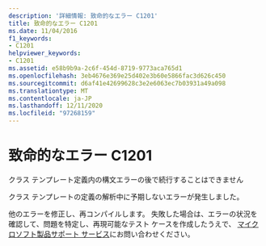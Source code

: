 ```yaml
---
description: '詳細情報: 致命的なエラー C1201'
title: 致命的なエラー C1201
ms.date: 11/04/2016
f1_keywords:
- C1201
helpviewer_keywords:
- C1201
ms.assetid: e58b9b9a-2c6f-454d-8719-9773aca765d1
ms.openlocfilehash: 3eb4676e369e25d402e3b60e5866fac3d626c450
ms.sourcegitcommit: d6af41e42699628c3e2e6063ec7b03931a49a098
ms.translationtype: MT
ms.contentlocale: ja-JP
ms.lasthandoff: 12/11/2020
ms.locfileid: "97268159"
---
```

# <a name="fatal-error-c1201"></a>致命的なエラー C1201

クラス テンプレート定義内の構文エラーの後で続行することはできません

クラス テンプレートの定義の解析中に予期しないエラーが発生しました。

他のエラーを修正し、再コンパイルします。 失敗した場合は、エラーの状況を確認して、問題を特定し、再現可能なテスト ケースを作成したうえで、 [マイクロソフト製品サポート サービス](/visualstudio/ide/talk-to-us)にお問い合わせください。
